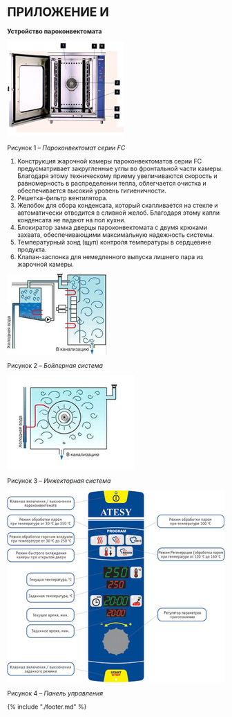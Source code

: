 # ПРИЛОЖЕНИЕ И

**Устройство пароконвектомата**

![p9w](images/p8-3.jpg)

Рисунок 1 – *Пароконвектомат серии FC*

1.	Конструкция жарочной камеры пароконвектоматов серии FC предусматривает закругленные углы во фронтальной части камеры. Благодаря этому техническому приему увеличиваются скорость и равномерность в распределении тепла, облегчается очистка и обеспечивается высокий уровень гигиеничности.
2.	Решетка-фильтр вентилятора.
3.	Желобок для сбора конденсата, который скапливается на стекле и автоматически отводится в сливной желоб. Благодаря этому капли конденсата не падают на пол кухни.
4.	Блокиратор замка дверцы пароконвектомата с двумя крюками захвата, обеспечивающими максимальную надежность системы.
5.	Температурный зонд (щуп) контроля температуры в сердцевине продукта. 
6.	Клапан-заслонка для немедленного выпуска лишнего пара из жарочной камеры.
 
![](images/p8-4.jpg)

Рисунок 2 – *Бойлерная система*


![](images/p8-5.jpg)

Рисунок 3 – *Инжекторная система*

![](images/p8-6.jpg)

Рисунок 4 – *Панель управления*

{% include "./footer.md" %}